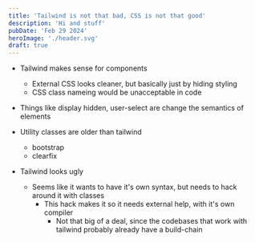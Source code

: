 ```yaml
---
title: 'Tailwind is not that bad, CSS is not that good'
description: 'Hi and stuff'
pubDate: 'Feb 29 2024'
heroImage: './header.svg'
draft: true
---
```


- Tailwind makes sense for components

  - External CSS looks cleaner, but basically just by hiding styling
  - CSS class nameing would be unacceptable in code

- Things like display hidden, user-select are change the semantics of elements

- Utility classes are older than tailwind

  - bootstrap
  - clearfix

- Tailwind looks ugly
  - Seems like it wants to have it's own syntax, but needs to hack around it with classes
    - This hack makes it so it needs external help, with it's own compiler
      - Not that big of a deal, since the codebases that work with tailwind probably already have a build-chain
